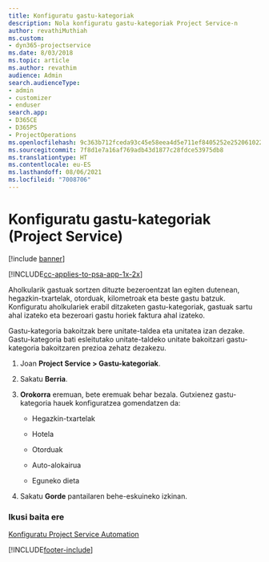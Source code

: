 ```yaml
---
title: Konfiguratu gastu-kategoriak
description: Nola konfiguratu gastu-kategoriak Project Service-n
author: revathiMuthiah
ms.custom:
- dyn365-projectservice
ms.date: 8/03/2018
ms.topic: article
ms.author: revathim
audience: Admin
search.audienceType:
- admin
- customizer
- enduser
search.app:
- D365CE
- D365PS
- ProjectOperations
ms.openlocfilehash: 9c363b712fceda93c45e58eea4d5e711ef8405252e252061022590bdc506691c
ms.sourcegitcommit: 7f8d1e7a16af769adb43d1877c28fdce53975db8
ms.translationtype: HT
ms.contentlocale: eu-ES
ms.lasthandoff: 08/06/2021
ms.locfileid: "7008706"
---
```

# <a name="configure-expense-categories-project-service"></a>Konfiguratu gastu-kategoriak (Project Service)

[!include [banner](../includes/psa-now-project-operations.md)]

[!INCLUDE[cc-applies-to-psa-app-1x-2x](../includes/cc-applies-to-psa-app-1x-2x.md)]

Aholkularik gastuak sortzen dituzte bezeroentzat lan egiten dutenean, hegazkin-txartelak, otorduak, kilometroak eta beste gastu batzuk. Konfiguratu aholkulariek erabil ditzaketen gastu-kategoriak, gastuak sartu ahal izateko eta bezeroari gastu horiek faktura ahal izateko.  
  
Gastu-kategoria bakoitzak bere unitate-taldea eta unitatea izan dezake. Gastu-kategoria bati esleitutako unitate-taldeko unitate bakoitzari gastu-kategoria bakoitzaren prezioa zehatz dezakezu.  
  
1.  Joan **Project Service > Gastu-kategoriak**.  
  
2.  Sakatu **Berria**.  
  
3.  **Orokorra** eremuan, bete eremuak behar bezala. Gutxienez gastu-kategoria hauek konfiguratzea gomendatzen da:  
  
    -   Hegazkin-txartelak  
  
    -   Hotela  
  
    -   Otorduak  
  
    -   Auto-alokairua  
  
    -   Eguneko dieta  
  
4.  Sakatu **Gorde** pantailaren behe-eskuineko izkinan.  
  
### <a name="see-also"></a>Ikusi baita ere  
 [Konfiguratu Project Service Automation](../psa/configure.md)


[!INCLUDE[footer-include](../includes/footer-banner.md)]